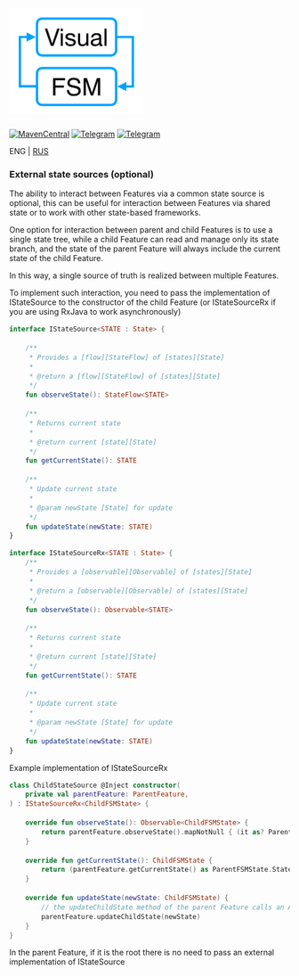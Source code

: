 # <img src="img/logo.png" alt="VisualFSM" height="192"/>

[![MavenCentral](https://img.shields.io/maven-central/v/ru.kontur.mobile.visualfsm/visualfsm-core)](https://search.maven.org/artifact/ru.kontur.mobile.visualfsm/visualfsm-core)
[![Telegram](https://img.shields.io/static/v1?label=Telegram&message=Channel&color=0088CC)](https://t.me/visualfsm)
[![Telegram](https://img.shields.io/static/v1?label=Telegram&message=Chat&color=0088CC)](https://t.me/visualfsm_support)

ENG | [RUS](./ru/ExternalStateSource-RU.md)

### External state sources (optional)
The ability to interact between Features via a common state source is optional,
this can be useful for interaction between Features via shared state
or to work with other state-based frameworks.

One option for interaction between parent and child Features is to use
a single state tree, while a child Feature can read and manage only its state branch,
and the state of the parent Feature will always include the current state of the child Feature.

In this way, a single source of truth is realized between multiple Features.

To implement such interaction, you need to pass the implementation of IStateSource to the constructor of the child Feature
(or IStateSourceRx if you are using RxJava to work asynchronously)

```kotlin
interface IStateSource<STATE : State> {

    /**
     * Provides a [flow][StateFlow] of [states][State]
     *
     * @return a [flow][StateFlow] of [states][State]
     */
    fun observeState(): StateFlow<STATE>

    /**
     * Returns current state
     *
     * @return current [state][State]
     */
    fun getCurrentState(): STATE

    /**
     * Update current state
     *
     * @param newState [State] for update
     */
    fun updateState(newState: STATE)
}
```

```kotlin
interface IStateSourceRx<STATE : State> {
    /**
     * Provides a [observable][Observable] of [states][State]
     *
     * @return a [observable][Observable] of [states][State]
     */
    fun observeState(): Observable<STATE>

    /**
     * Returns current state
     *
     * @return current [state][State]
     */
    fun getCurrentState(): STATE

    /**
     * Update current state
     *
     * @param newState [State] for update
     */
    fun updateState(newState: STATE)
}
```

Example implementation of IStateSourceRx
```kotlin
class ChildStateSource @Inject constructor(
    private val parentFeature: ParentFeature,
) : IStateSourceRx<ChildFSMState> {

    override fun observeState(): Observable<ChildFSMState> {
        return parentFeature.observeState().mapNotNull { (it as? ParentFSMState.StateWithChildStateField)?.childState }
    }

    override fun getCurrentState(): ChildFSMState {
        return (parentFeature.getCurrentState() as ParentFSMState.StateWithChildStateField).childState
    }

    override fun updateState(newState: ChildFSMState) {
        // the updateChildState method of the parent Feature calls an Action in which the childState field of the state of the parent Feature
        parentFeature.updateChildState(newState)
    }
}
```

In the parent Feature, if it is the root there is no need to pass an external implementation of IStateSource